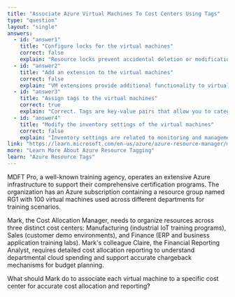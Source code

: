 ```yaml
---
title: "Associate Azure Virtual Machines To Cost Centers Using Tags"
type: "question"
layout: "single"
answers:
  - id: "answer1"
    title: "Configure locks for the virtual machines"
    correct: false
    explain: "Resource locks prevent accidental deletion or modification of resources but do not provide cost allocation or organizational categorization capabilities."
  - id: "answer2"
    title: "Add an extension to the virtual machines"
    correct: false
    explain: "VM extensions provide additional functionality to virtual machines but are not designed for cost allocation or organizational tagging purposes."
  - id: "answer3"
    title: "Assign tags to the virtual machines"
    correct: true
    explain: "Correct. Tags are key-value pairs that allow you to categorize and organize Azure resources for cost allocation, management, and reporting purposes. Each VM can be tagged with the appropriate cost center."
  - id: "answer4"
    title: "Modify the inventory settings of the virtual machines"
    correct: false
    explain: "Inventory settings are related to monitoring and management tools but do not provide cost allocation functionality for associating resources with specific cost centers."
link: "https://learn.microsoft.com/en-us/azure/azure-resource-manager/management/tag-resources"
more: "Learn More About Azure Resource Tagging"
learn: "Azure Resource Tags"
---
```


MDFT Pro, a well-known training agency, operates an extensive Azure infrastructure to support their comprehensive certification programs. The organization has an Azure subscription containing a resource group named RG1 with 100 virtual machines used across different departments for training scenarios.

Mark, the Cost Allocation Manager, needs to organize resources across three distinct cost centers: Manufacturing (industrial IoT training programs), Sales (customer demo environments), and Finance (ERP and business application training labs). Mark's colleague Claire, the Financial Reporting Analyst, requires detailed cost allocation reporting to understand departmental cloud spending and support accurate chargeback mechanisms for budget planning.

What should Mark do to associate each virtual machine to a specific cost center for accurate cost allocation and reporting?
